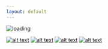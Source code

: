 ```yaml
---
layout: default
---
```

![loading](https://user-images.githubusercontent.com/29679899/101273462-95d53500-3763-11eb-8e60-f4ae1ac667d1.gif)
<!-- display the social media buttons in README -->

[![alt text][1.2]][1]
[![alt text][2.2]][2]
[![alt text][3.2]][3]
[![alt text][4.2]][4]


<!-- links to social media icons -->

<!-- icons with padding -->

[1.1]: http://i.imgur.com/z39EL14.png (github icon with padding) 
[2.1]: http://i.imgur.com/UuyeQZs.png (twitter icon with padding) 
[3.1]: http://i.imgur.com/0gXuG0N.png (linkedin icon with padding)

<!-- icons without padding -->
[1.2]: http://i.imgur.com/DYEQR1h.png (linkedin icon without padding) 
[2.2]: http://i.imgur.com/MBpTmib.png (github icon without padding) 
[3.2]: http://i.imgur.com/gPtDT24.png (twitter icon without padding)  
[4.2]: https://i.imgur.com/cT1Hor3.png (giphy icon without padding)


<!-- links to social media accounts -->

[1]: https://www.linkedin.com/in/christianth-to/
[2]: http://www.github.com/christianThardy
[3]: http://www.twitter.com/hollyhval
[4]: https://giphy.com/channel/christian_hardy
